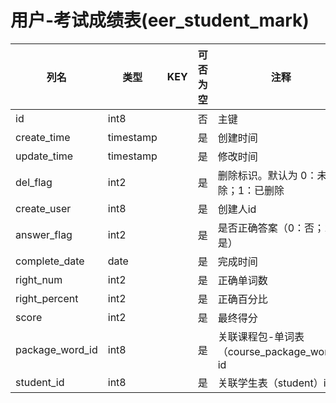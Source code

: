# 用户-考试成绩表(eer_student_mark)
| 列名   | 类型   | KEY  | 可否为空 | 注释   |
| ---- | ---- | ---- | ---- | ---- |
|id|int8||否|主键|
|create_time|timestamp||是|创建时间|
|update_time|timestamp||是|修改时间|
|del_flag|int2||是|删除标识。默认为 0：未删除；1：已删除|
|create_user|int8||是|创建人id|
|answer_flag|int2||是|是否正确答案（0：否；1：是）|
|complete_date|date||是|完成时间|
|right_num|int2||是|正确单词数|
|right_percent|int2||是|正确百分比|
|score|int2||是|最终得分|
|package_word_id|int8||是|关联课程包-单词表（course_package_word）id|
|student_id|int8||是|关联学生表（student）id|
